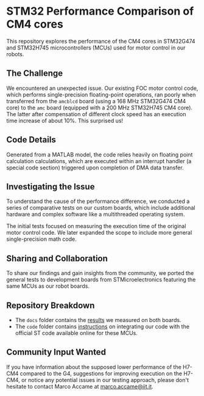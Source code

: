 # STM32 Performance Comparison of CM4 cores
This repository explores the performance of the CM4 cores in STM32G474 and STM32H745 microcontrollers (MCUs) used for motor control in our robots.



## The Challenge

We encountered an unexpected issue. Our existing FOC motor control code, which performs single-precision floating-point operations, ran poorly when transferred from the `amcblcd` board (using a 168 MHz STM32G474 CM4 core) to the `amc` board (equipped with a 200 MHz STM32H745 CM4 core). The latter after compensation of different clock speed has an execution time increase of about 10%. This surprised us!



## Code Details

Generated from a MATLAB model, the code relies heavily on floating point calculation calculations, which are executed within an interrupt handler (a special code section) triggered upon completion of DMA data transfer.



## Investigating the Issue

To understand the cause of the performance difference, we conducted a series of comparative tests on our custom boards, which include additional hardware and complex software like a multithreaded operating system.

The initial tests focused on measuring the execution time of the original motor control code. We later expanded the scope to include more general single-precision math code.



## Sharing and Collaboration

To share our findings and gain insights from the community, we ported the general tests to development boards from STMicroelectronics featuring the same MCUs as our robot boards.



## Repository Breakdown

- The `docs` folder contains the [results](./docs/performances.md) we measured on both boards.
- The `code` folder contains [instructions](./code/how-to-run-tests.md) on integrating our code with the official ST code available online for these MCUs. 



## Community Input Wanted

If you have information about the supposed lower performance of the H7-CM4 compared to the G4, suggestions for improving execution on the H7-CM4, or notice any potential issues in our testing approach, please don't hesitate to contact Marco Accame at marco.accame@iit.it.



